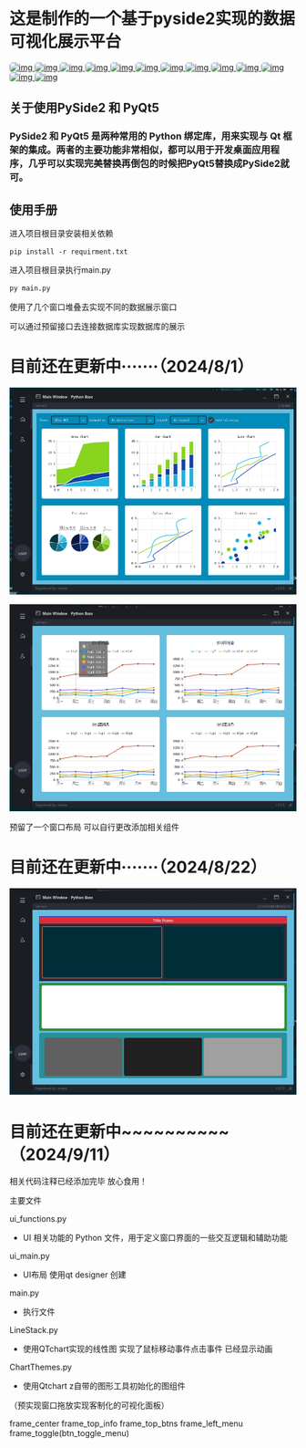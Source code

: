 # 这是制作的一个基于pyside2实现的数据可视化展示平台

<p>
<a href="https://www.python.org/">
    <img src="https://img.shields.io/badge/Python-3776AB?style=for-the-badge&logo=python&logoColor=white" height="19px" style="border-radius: 5px;" alt="img">
</a>
<a href="https://www.nvidia.cn/geforce/drivers/">
    <img src="https://img.shields.io/badge/NVIDIA-GTX4060-76B900?style=for-the-badge&logo=nvidia&logoColor=white" height="19px" style="border-radius: 5px;" alt="img">
</a>
<a href="google.com)](https://mail.google.com/mail/u/0/?hl=zh-CN#inbox">
    <img src="https://img.shields.io/badge/gmail-%23D14836.svg?&style=plastic&logo=gmail&logoColor=white" height="19px" style="border-radius: 5px;" alt="img">
</a>
<a href="https://steamcommunity.com/id/Renee8198504116/">
    <img src="https://img.shields.io/badge/Steam-000000?style=for-the-badge&logo=steam&logoColor=white" height="19px" style="border-radius: 5px;" alt="img">
</a>
<a href="">
    <img src="https://img.shields.io/badge/Microsoft-666666?style=for-the-badge&logo=microsoft&logoColor=white" height="19px" style="border-radius: 5px;" alt="img">
</a>
<a href="">
    <img src="https://img.shields.io/badge/Blogger-FF5722?style=for-the-badge&logo=blogger&logoColor=white" height="19px" style="border-radius: 5px;" alt="img">
</a>
<a href="">
    <img src="https://img.shields.io/pypi/pyversions/qt-material" height="19px" style="border-radius: 5px;" alt="img">
</a>
<a href="">
    <img src="https://img.shields.io/pypi/pyversions/qt-material" height="19px" style="border-radius: 5px;" alt="img">
</a>

<a href="">
    <img src="https://img.shields.io/badge/pyside2-5.15.2-blue" alt="img" height="19px" style="border-radius: 5px;">
</a>
<a href="">
    <img src="https://img.shields.io/badge/QtChart-5.15.2-blue" alt="img" height="19px" style="border-radius: 5px;">
</a>
<a href="">
    <img src="https://img.shields.io/badge/numpy-1.19.5-blue" alt="img" height="19px" style="border-radius: 5px;">
</a>
<a href="">
    <img src="https://img.shields.io/badge/Pandas-1.1.5-blue" alt="img" height="19px" style="border-radius: 5px;">
</a>
<a href="">
    <img src="https://img.shields.io/badge/pyqt5-5.15.2-blue" alt="img" height="19px" style="border-radius: 5px;">
</a>

</p>

## 关于使用PySide2 和 PyQt5

### **PySide2** 和 **PyQt5** 是两种常用的 Python 绑定库，用来实现与 **Qt** 框架的集成。两者的主要功能非常相似，都可以用于开发桌面应用程序，几乎可以实现完美替换再倒包的时候把PyQt5替换成PySide2就可。

## 使用手册

进入项目根目录安装相关依赖

```shell
pip install -r requirment.txt
```

进入项目根目录执行main.py

```python
py main.py
```

使用了几个窗口堆叠去实现不同的数据展示窗口

可以通过预留接口去连接数据库实现数据库的展示

# 目前还在更新中·······（2024/8/1）

![1727319409268](images/ReadMe/1727319409268.png)

![1727319431767](images/ReadMe/1727319431767.png)

预留了一个窗口布局 可以自行更改添加相关组件

# 目前还在更新中·······（2024/8/22）

![1727319443653](images/ReadMe/1727319443653.png)

# 目前还在更新中~~~~~~~~~~（2024/9/11）

相关代码注释已经添加完毕 放心食用！

主要文件

ui_functions.py

- UI 相关功能的 Python 文件，用于定义窗口界面的一些交互逻辑和辅助功能

ui_main.py

- UI布局 使用qt designer 创建

main.py

- 执行文件

LineStack.py

- 使用QTchart实现的线性图  实现了鼠标移动事件点击事件 已经显示动画

ChartThemes.py

- 使用Qtchart z自带的图形工具初始化的图组件

（预实现窗口拖放实现客制化的可视化面板）

frame_center   frame_top_info frame_top_btns  frame_left_menu    frame_toggle(btn_toggle_menu)

